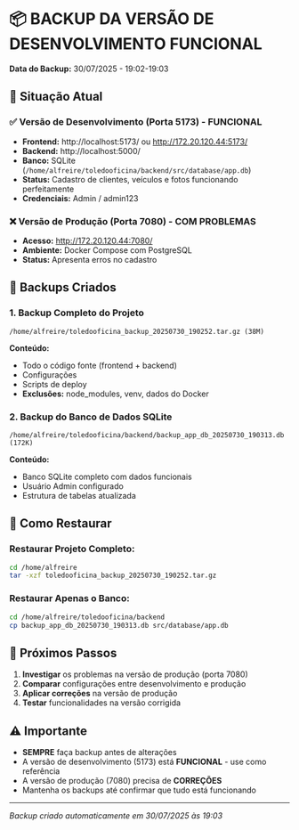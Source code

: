 # 📦 BACKUP DA VERSÃO DE DESENVOLVIMENTO FUNCIONAL

**Data do Backup:** 30/07/2025 - 19:02-19:03

## 🎯 Situação Atual

### ✅ Versão de Desenvolvimento (Porta 5173) - FUNCIONAL
- **Frontend:** http://localhost:5173/ ou http://172.20.120.44:5173/
- **Backend:** http://localhost:5000/
- **Banco:** SQLite (`/home/alfreire/toledooficina/backend/src/database/app.db`)
- **Status:** Cadastro de clientes, veículos e fotos funcionando perfeitamente
- **Credenciais:** Admin / admin123

### ❌ Versão de Produção (Porta 7080) - COM PROBLEMAS
- **Acesso:** http://172.20.120.44:7080/
- **Ambiente:** Docker Compose com PostgreSQL
- **Status:** Apresenta erros no cadastro

## 📁 Backups Criados

### 1. Backup Completo do Projeto
```
/home/alfreire/toledooficina_backup_20250730_190252.tar.gz (38M)
```
**Conteúdo:**
- Todo o código fonte (frontend + backend)
- Configurações
- Scripts de deploy
- **Exclusões:** node_modules, venv, dados do Docker

### 2. Backup do Banco de Dados SQLite
```
/home/alfreire/toledooficina/backend/backup_app_db_20250730_190313.db (172K)
```
**Conteúdo:**
- Banco SQLite completo com dados funcionais
- Usuário Admin configurado
- Estrutura de tabelas atualizada

## 🔄 Como Restaurar

### Restaurar Projeto Completo:
```bash
cd /home/alfreire
tar -xzf toledooficina_backup_20250730_190252.tar.gz
```

### Restaurar Apenas o Banco:
```bash
cd /home/alfreire/toledooficina/backend
cp backup_app_db_20250730_190313.db src/database/app.db
```

## 🚀 Próximos Passos

1. **Investigar** os problemas na versão de produção (porta 7080)
2. **Comparar** configurações entre desenvolvimento e produção
3. **Aplicar correções** na versão de produção
4. **Testar** funcionalidades na versão corrigida

## ⚠️ Importante

- **SEMPRE** faça backup antes de alterações
- A versão de desenvolvimento (5173) está **FUNCIONAL** - use como referência
- A versão de produção (7080) precisa de **CORREÇÕES**
- Mantenha os backups até confirmar que tudo está funcionando

---
*Backup criado automaticamente em 30/07/2025 às 19:03*
